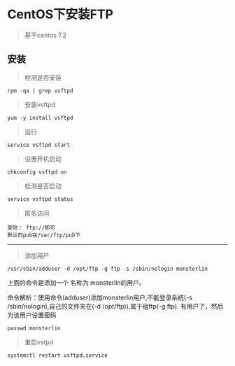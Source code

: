 # CentOS下安装FTP

> 基于centos 7.2

## 安装

> 检测是否安装

```
rpm -qa | grep vsftpd
```

> 安装vsftpd

```
yum -y install vsftpd
```

> 运行

```
service vsftpd start
```

> 设置开机启动

```
chkconfig vsftpd on
```

> 检测是否启动

```
service vsftpd status
```

> 匿名访问

```
登陆： ftp://即可
默认的pub在/var/ftp/pub下
```

---

> 添加用户

```
/usr/sbin/adduser -d /opt/ftp -g ftp -s /sbin/nologin monsterlin
```

上面的命令是添加一个 名称为 monsterlin的用户。

命令解析：使用命令(adduser)添加monsterlin用户,不能登录系统(-s /sbin/nologin),自己的文件夹在(-d /opt/ftp)),属于组ftp(-g ftp).
有用户了，然后为该用户设置密码

```
passwd monsterlin
```

> 重启vstpd

```
systemctl restart vsftpd.service
```
